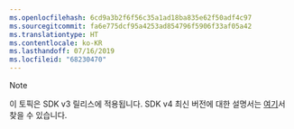 ```yaml
---
ms.openlocfilehash: 6cd9a3b2f6f56c35a1ad18ba835e62f50adf4c97
ms.sourcegitcommit: fa6e775dcf95a4253ad854796f5906f33af05a42
ms.translationtype: HT
ms.contentlocale: ko-KR
ms.lasthandoff: 07/16/2019
ms.locfileid: "68230470"
---
```

> [!NOTE]  
> 이 토픽은 SDK v3 릴리스에 적용됩니다. SDK v4 최신 버전에 대한 설명서는 [여기](https://docs.microsoft.com/azure/bot-service/?view=azure-bot-service-4.0)서 찾을 수 있습니다. 
